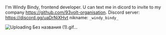 I'm Windy Bindy, frontend developer.
U can text me in dicord to invite to my company https://github.com/93volt-organisation.
Discord server: https://discord.gg/uaDrNjXHvt nikname: `_windy_bindy_`

![Uploading Без названия (1).gif…]()
